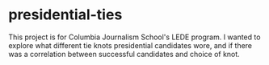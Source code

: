 # presidential-ties
This project is for Columbia Journalism School's LEDE program. I wanted to explore what different tie knots presidential candidates wore, and if there was a correlation between successful candidates and choice of knot.
